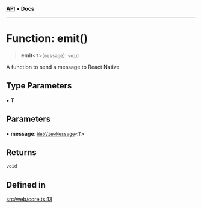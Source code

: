 [**API**](../../../API.md) • **Docs**

***

# Function: emit()

> **emit**\<`T`\>(`message`): `void`

A function to send a message to React Native

## Type Parameters

• **T**

## Parameters

• **message**: [`WebViewMessage`](../../../index/interfaces/WebViewMessage.md)\<`T`\>

## Returns

`void`

## Defined in

[src/web/core.ts:13](https://github.com/aladdinstudios/react-native-react-bridge/blob/655f877ebb3bf619b210aad74eeb5292e18e24cb/src/web/core.ts#L13)
